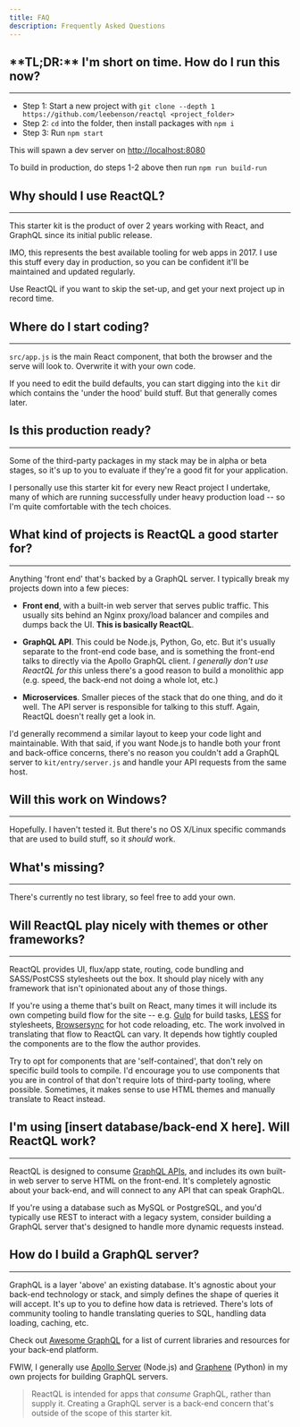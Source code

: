 ```yaml
---
title: FAQ
description: Frequently Asked Questions
---
```


<h2 id="tl_dr" title="TL;DR">**TL;DR:** I'm short on time. How do I run this now?</h2>

---
- Step 1: Start a new project with `git clone --depth 1 https://github.com/leebenson/reactql <project_folder>`
- Step 2: `cd` into the folder, then install packages with `npm i`
- Step 3: Run `npm start`

This will spawn a dev server on [http://localhost:8080](http://localhost:8080)

To build in production, do steps 1-2 above then run `npm run build-run`

<h2 id="why_use">Why should I use ReactQL?</h2>

---
This starter kit is the product of over 2 years working with React, and GraphQL since its initial public release.

IMO, this represents the best available tooling for web apps in 2017. I use this stuff every day in production, so you can be confident it'll be maintained and updated regularly.

Use ReactQL if you want to skip the set-up, and get your next project up in record time.

<h2 id="where">Where do I start coding?</h2>

---
`src/app.js` is the main React component, that both the browser and the serve will look to. Overwrite it with your own code.

If you need to edit the build defaults, you can start digging into the `kit` dir which contains the 'under the hood' build stuff.  But that generally comes later.


<h2 id="production_ready">Is this production ready?</h2>

---
Some of the third-party packages in my stack may be in alpha or beta stages, so it's up to you to evaluate if they're a good fit for your application.

I personally use this starter kit for every new React project I undertake, many of which are running successfully under heavy production load -- so I'm quite comfortable with the tech choices.

<h2 id="projects" title="What projects...">What kind of projects is ReactQL a good starter for?</h2>

---
Anything 'front end' that's backed by a GraphQL server. I typically break my projects down into a few pieces:

- **Front end**, with a built-in web server that serves public traffic. This usually sits behind an Nginx proxy/load balancer and compiles and dumps back the UI. **This is basically ReactQL**.

- **GraphQL API**. This could be Node.js, Python, Go, etc. But it's usually separate to the front-end code base, and is something the front-end talks to directly via the Apollo GraphQL client. _I generally don't use ReactQL for this_ unless there's a good reason to build a monolithic app (e.g. speed, the back-end not doing a whole lot, etc.)

- **Microservices**.  Smaller pieces of the stack that do one thing, and do it well. The API server is responsible for talking to this stuff.  Again, ReactQL doesn't really get a look in.

I'd generally recommend a similar layout to keep your code light and maintainable. With that said, if you want Node.js to handle both your front and back-office concerns, there's no reason you couldn't add a GraphQL server to `kit/entry/server.js` and handle your API requests from the same host.

<h2 id="windows">Will this work on Windows?</h2>

---
Hopefully. I haven't tested it. But there's no OS X/Linux specific commands that are used to build stuff, so it _should_ work.

<h2 id="missing">What's missing?</h2>

---
There's currently no test library, so feel free to add your own.

<h2 id="integration">Will ReactQL play nicely with themes or other frameworks?</h2>

---
ReactQL provides UI, flux/app state, routing, code bundling and SASS/PostCSS stylesheets out the box. It should play nicely with any framework that isn't opinionated about any of those things.

If you're using a theme that's built on React, many times it will include its own competing build flow for the site -- e.g. [Gulp](http://gulpjs.com/) for build tasks, [LESS](http://lesscss.org/) for stylesheets, [Browsersync](https://www.browsersync.io/) for hot code reloading, etc. The work involved in translating that flow to ReactQL can vary. It depends how tightly coupled the components are to the flow the author provides.

Try to opt for components that are 'self-contained', that don't rely on specific build tools to compile. I'd encourage you to use components that you are in control of that don't require lots of third-party tooling, where possible. Sometimes, it makes sense to use HTML themes and manually translate to React instead.

<h2 id="backend">I'm using [insert database/back-end X here]. Will ReactQL work?</h2>

---
ReactQL is designed to consume [GraphQL APIs](http://graphql.org/), and includes its own built-in web server to serve HTML on the front-end. It's completely agnostic about your back-end, and will connect to any API that can speak GraphQL.

If you're using a database such as MySQL or PostgreSQL, and you'd typically use REST to interact with a legacy system, consider building a GraphQL server that's designed to handle more dynamic requests instead.

<h2 id="graphql_server">How do I build a GraphQL server?</h2>

---
GraphQL is a layer 'above' an existing database. It's agnostic about your back-end technology or stack, and simply defines the shape of queries it will accept. It's up to you to define how data is retrieved. There's lots of community tooling to handle translating queries to SQL, handling data loading, caching, etc.

Check out [Awesome GraphQL](https://github.com/chentsulin/awesome-graphql) for a list of current libraries and resources for your back-end platform.

FWIW, I generally use [Apollo Server](http://dev.apollodata.com/tools/) (Node.js) and [Graphene](http://graphene-python.org/) (Python) in my own projects for building GraphQL servers.

> ReactQL is intended for apps that *consume* GraphQL, rather than supply it. Creating a GraphQL server is a back-end concern that's outside of the scope of this starter kit.
